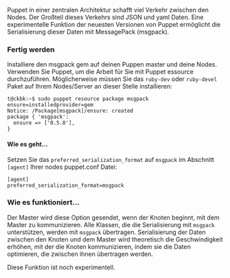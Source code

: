 Puppet in einer zentralen Architektur schafft viel Verkehr zwischen den Nodes. 
Der Großteil dieses Verkehrs sind JSON und yaml Daten. 
Eine experimentelle Funktion der neuesten Versionen von Puppet ermöglicht die Serialisierung dieser Daten mit MessagePack (msgpack).

### Fertig werden

Installiere den msgpack gem auf deinen Puppen master und deine Nodes. 
Verwenden Sie Puppet, um die Arbeit für Sie mit Puppet essource durchzuführen. 
Möglicherweise müssen Sie das `ruby-dev` oder `ruby-devel` Paket auf Ihrem Nodes/Server an dieser Stelle installieren:
```
t@ckbk:~$ sudo puppet resource package msgpack ensure=installedprovider=gem
Notice: /Package[msgpack]/ensure: created
package { 'msgpack':
  ensure => ['0.5.8'],
}
```

#### Wie es geht...

Setzen Sie das `preferred_serialization_format` auf `msgpack` im Abschnitt `[agent]` Ihrer nodes puppet.conf Datei:
```
[agent]
preferred_serialization_format=msgpack
```

### Wie es funktioniert...

Der Master wird diese Option gesendet, wenn der Knoten beginnt, mit dem Master zu kommunizieren. 
Alle Klassen, die die Serialisierung mit `msgpack` unterstützen, werden mit `msgpack` übertragen.
Serialisierung der Daten zwischen den Knoten und dem Master wird theoretisch die Geschwindigkeit erhöhen, mit der die Knoten kommunizieren, indem sie die Daten optimieren, die zwischen ihnen übertragen werden. 


Diese Funktion ist noch experimentell.